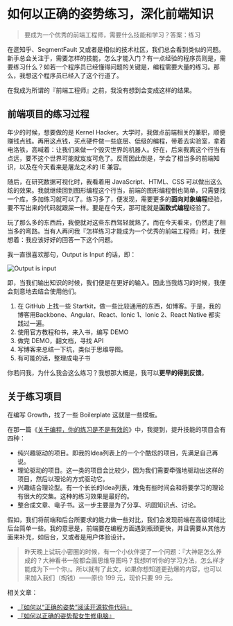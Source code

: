 如何以正确的姿势练习，深化前端知识
===

> 要成为一个优秀的前端工程师，需要什么技能和学习？答案：练习

在逛知乎、SegmentFault 又或者是相似的技术社区，我们总会看到类似的问题。新手总会关注于，需要怎样的技能，怎么才能入门？有一点经验的程序员则是，需要练习什么？如若一个程序员已经懂得问题的关键是，编程需要大量的练习。那么，我想这个程序员已经入了这个行道了。

在我成为所谓的『前端工程师』之前，我没有想到会变成这样的结果。

前端项目的练习过程
---

年少的时候，想要做的是 Kernel Hacker。大学时，我做点前端相关的兼职，顺便赚钱点钱。再用这点钱，买点硬件做一些底层、低级的编程，带着去实验室，拿着电洛铁，高喊着：让我们来做一个毁灭世界的机器人。好在，后来我离这个行当有点远，要不这个世界可能就岌岌可危了。反而因此倒是，学会了相当多的前端知识，以及在今天看来是屠龙之术的 IE 兼容。

随后，在研究数据可视化时，我看着用 JavaScript、HTML、CSS 可以做出这么炫的效果。我就继续回到图形编程这个行当，前端的图形编程倒也简单，只需要找一个库，多加练习就可以了。练习多了，便发现，需要更多的**面向对象编程**经验，要不写出来的代码就跟屎一样。要是在今天，那可能就是**函数式编程**经验了。

玩了那么多的东西后，我便就对这些东西驾轻就熟了。而在今天看来，仍然走了相当多的弯路。当有人再问我『怎样练习才能成为一个优秀的前端工程师』时，我便想着：我应该好好的回答一下这个问题。

我一直很喜欢那句，Output is Input 的话，即：

![Output is input](../output-input.png)

即，当我们输出知识的时候，我们便是在更好的输入。因此当我练习的时候，我便会刻意地去结合使用他们。



1. 在 GitHub 上找一些 Startkit，做一些比较通用的东西，如博客。于是，我的博客用Backbone、Angular、React、Ionic 1、Ionic 2、React Native 都实践过一遍。
2. 使用官方教程和书，来入书，编写 DEMO
3. 做完 DEMO，翻文档，寻找 API
4. 写博客来总结一下坑，类似于思维导图。
5. 有可能的话，整理成电子书

你若问我，为什么我会这么练习？我想那大概是，我可以**更早的得到反馈**。

关于练习项目
---

在编写 Growth，找了一些 Boilerplate 这就是一些模板。

在那一篇《[关于编程，你的练习是不是有效的](https://github.com/phodal/articles/issues/19)》中，我提到，提升技能的项目会有四种：

 - 纯兴趣驱动的项目。即我的Idea列表上的一个个酷炫的项目，先满足自己再说。
 - 理论驱动的项目。这一类的项目会比较少，因为我们需要牵强地驱动出这样的项目，然后以理论的方式驱动它。
 - 兴趣结合理论型。有一个长长的Idea列表，难免有些时间会和将要学习的理论有很大的交集。这种的练习效果是最好的。
 - 整合成文章、电子书。这一步主要是为了分享、巩固知识点、讨论。

假如，我们将前端和后台所要求的能力做一些对比，我们会发现前端在高级领域比后台简单一些。我的意思是，前端要在编程方面遇到瓶颈更快，并且需要从其他方面来补充，如后台，又或者是用户体验设计。

> 昨天晚上试玩小密圈的时候，有一个小伙伴提了一个问题：『大神是怎么养成的？大神看书一般都会画思维导图吗？我想听听你的学习方法，怎么样才能成为下一个你』。所以就有了此文，如果你想知道更劲爆的内容，也可以来加入我们（掏钱）——原价 199 元，现价只要 99 元。


相关文章：

 - [『如何以“正确的姿势”阅读开源软件代码』](https://github.com/phodal/articles/issues/14)
 - [『如何以正确的姿势帮女生修电脑』](https://zhuanlan.zhihu.com/p/24885993)
